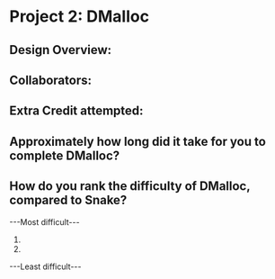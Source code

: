 Project 2: DMalloc
===================

<!-- TODO: Fill this out. -->

## Design Overview:

## Collaborators:

## Extra Credit attempted:

## Approximately how long did it take for you to complete DMalloc?

## How do you rank the difficulty of DMalloc, compared to Snake?

---Most difficult---  

1.
2.

---Least difficult---
